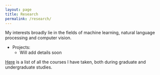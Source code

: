 ```yaml
---
layout: page
title: Research
permalink: /research/
---
```


My interests broadly lie in the fields of machine learning, natural language processing and computer vision. 

- Projects:
	* Will add details soon

[Here](/research/courses/) is a list of all the courses I have taken, both during graduate and undergraduate studies.